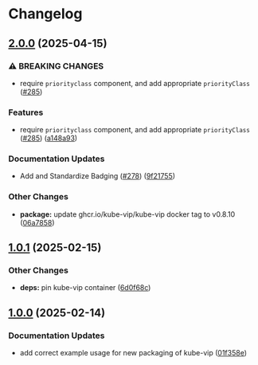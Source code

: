 # Changelog

## [2.0.0](https://github.com/marinatedconcrete/config/compare/kustomize-kube-vip@v1.0.1...kustomize-kube-vip@v2.0.0) (2025-04-15)


### ⚠ BREAKING CHANGES

* require `priorityclass` component, and add appropriate `priorityClass` ([#285](https://github.com/marinatedconcrete/config/issues/285))

### Features

* require `priorityclass` component, and add appropriate `priorityClass` ([#285](https://github.com/marinatedconcrete/config/issues/285)) ([a148a93](https://github.com/marinatedconcrete/config/commit/a148a93e5638ad7b0822a1c23f58154e8642f5f5))


### Documentation Updates

* Add and Standardize Badging ([#278](https://github.com/marinatedconcrete/config/issues/278)) ([9f21755](https://github.com/marinatedconcrete/config/commit/9f21755bdeaa287887215ca76586aa070d17656e))


### Other Changes

* **package:** update ghcr.io/kube-vip/kube-vip docker tag to v0.8.10 ([06a7858](https://github.com/marinatedconcrete/config/commit/06a7858dca7bf6075ef091562b0206b2cf23c38b))

## [1.0.1](https://github.com/marinatedconcrete/config/compare/kustomize-kube-vip@v1.0.0...kustomize-kube-vip@v1.0.1) (2025-02-15)


### Other Changes

* **deps:** pin kube-vip container ([6d0f68c](https://github.com/marinatedconcrete/config/commit/6d0f68c1e105d5660077ad496fd2b8eff7938410))

## [1.0.0](https://github.com/marinatedconcrete/config/compare/kustomize-kube-vip-v0.1.0...kustomize-kube-vip@v1.0.0) (2025-02-14)


### Documentation Updates

* add correct example usage for new packaging of kube-vip ([01f358e](https://github.com/marinatedconcrete/config/commit/01f358e733be91690ba2ab4ba02bc4fa4c4b217c))
